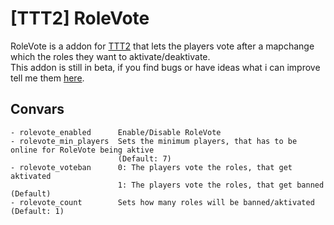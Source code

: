 # [TTT2] RoleVote
RoleVote is a addon for [TTT2](https://github.com/TTT-2/TTT2) that lets the players vote after a mapchange which the roles they want to aktivate/deaktivate.<br>
This addon is still in beta, if you find bugs or have ideas what i can improve tell me them [here](https://github.com/Blaubeeree/ttt2-rolevote/issues/new).
## Convars
```
- rolevote_enabled      Enable/Disable RoleVote
- rolevote_min_players  Sets the minimum players, that has to be online for RoleVote being aktive
                        (Default: 7)
- rolevote_voteban      0: The players vote the roles, that get aktivated
                        1: The players vote the roles, that get banned (Default)
- rolevote_count        Sets how many roles will be banned/aktivated (Default: 1)
```

